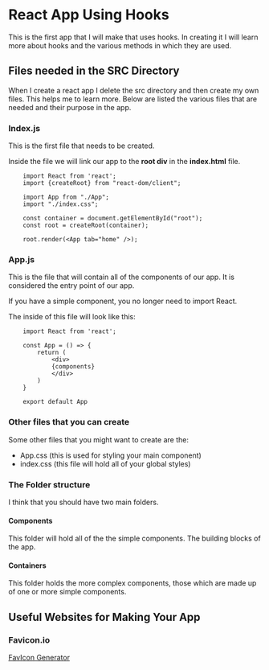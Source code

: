 # React App Using Hooks

This is the first app that I will make that uses hooks. In creating it I will learn more about
hooks and the various methods in which they are used.

## Files needed in the SRC Directory

When I create a react app I delete the src directory and then create my own files. This helps me to
learn more. Below are listed the various files that are needed and their purpose in the app.

### Index.js

This is the first file that needs to be created.

Inside the file we will link our app to the **root div** in the **index.html** file.

        import React from 'react';
        import {createRoot} from "react-dom/client";

        import App from "./App";
        import "./index.css";

        const container = document.getElementById("root");
        const root = createRoot(container);

        root.render(<App tab="home" />);

### App.js

This is the file that will contain all of the components of our app. It is considered the
entry point of our app.

If you have a simple component, you no longer need to import React.

The inside of this file will look like this:

        import React from 'react';

        const App = () => {
            return (
                <div>
                {components}
                </div>
            )
        }

        export default App

### Other files that you can create

Some other files that you might want to create are the:

- App.css (this is used for styling your main component)
- index.css (this file will hold all of your global styles)

### The Folder structure

I think that you should have two main folders.

#### Components

This folder will hold all of the the simple components. The building blocks of the app.

#### Containers

This folder holds the more complex components, those which are made up of one or more simple
components.

## Useful Websites for Making Your App

### Favicon.io

[FavIcon Generator](https://favicon.io/)
